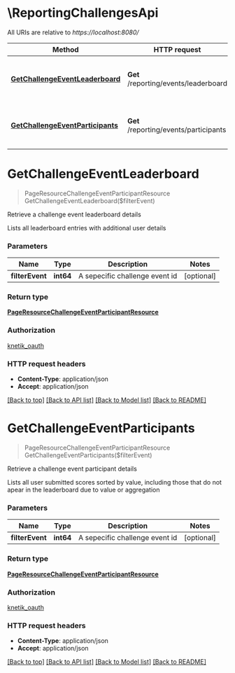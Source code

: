 # \ReportingChallengesApi

All URIs are relative to *https://localhost:8080/*

Method | HTTP request | Description
------------- | ------------- | -------------
[**GetChallengeEventLeaderboard**](ReportingChallengesApi.md#GetChallengeEventLeaderboard) | **Get** /reporting/events/leaderboard | Retrieve a challenge event leaderboard details
[**GetChallengeEventParticipants**](ReportingChallengesApi.md#GetChallengeEventParticipants) | **Get** /reporting/events/participants | Retrieve a challenge event participant details


# **GetChallengeEventLeaderboard**
> PageResourceChallengeEventParticipantResource GetChallengeEventLeaderboard($filterEvent)

Retrieve a challenge event leaderboard details

Lists all leaderboard entries with additional user details


### Parameters

Name | Type | Description  | Notes
------------- | ------------- | ------------- | -------------
 **filterEvent** | **int64**| A sepecific challenge event id | [optional] 

### Return type

[**PageResourceChallengeEventParticipantResource**](PageResource«ChallengeEventParticipantResource».md)

### Authorization

[knetik_oauth](../README.md#knetik_oauth)

### HTTP request headers

 - **Content-Type**: application/json
 - **Accept**: application/json

[[Back to top]](#) [[Back to API list]](../README.md#documentation-for-api-endpoints) [[Back to Model list]](../README.md#documentation-for-models) [[Back to README]](../README.md)

# **GetChallengeEventParticipants**
> PageResourceChallengeEventParticipantResource GetChallengeEventParticipants($filterEvent)

Retrieve a challenge event participant details

Lists all user submitted scores sorted by value, including those that do not apear in the leaderboard due to value or aggregation


### Parameters

Name | Type | Description  | Notes
------------- | ------------- | ------------- | -------------
 **filterEvent** | **int64**| A sepecific challenge event id | [optional] 

### Return type

[**PageResourceChallengeEventParticipantResource**](PageResource«ChallengeEventParticipantResource».md)

### Authorization

[knetik_oauth](../README.md#knetik_oauth)

### HTTP request headers

 - **Content-Type**: application/json
 - **Accept**: application/json

[[Back to top]](#) [[Back to API list]](../README.md#documentation-for-api-endpoints) [[Back to Model list]](../README.md#documentation-for-models) [[Back to README]](../README.md)

